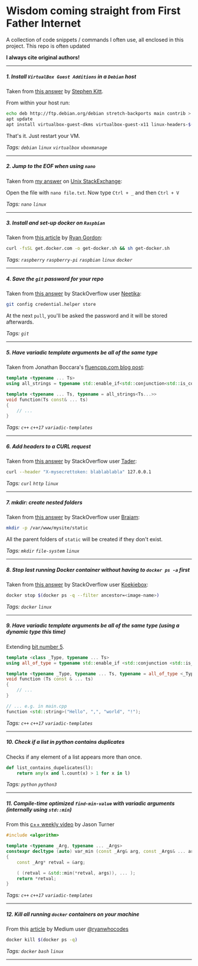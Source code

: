 # Wisdom coming straight from First Father Internet

A collection of code snippets / commands I often use, all enclosed in this project. This repo is often updated 

**I always cite original authors!**

----

##### 1. Install `VirtualBox Guest Additions` in a `Debian` host

Taken from [this answer](https://unix.stackexchange.com/a/286937/273498) by [Stephen Kitt](https://unix.stackexchange.com/users/86440/stephen-kitt).

From within your host run:

```bash
echo deb http://ftp.debian.org/debian stretch-backports main contrib > /etc/apt/sources.list.d/stretch-backports.list
apt update
apt install virtualbox-guest-dkms virtualbox-guest-x11 linux-headers-$(uname -r)
```

That's it. Just restart your VM. 

*Tags: `debian` `linux` `virtualbox` `vboxmanage`*

----
    
##### 2. Jump to the EOF when using `nano`

Taken from [my answer](https://unix.stackexchange.com/a/420892/273498) on [Unix StackExchange](https://unix.stackexchange.com/users/273498/marko-pacak):

Open the file with `nano file.txt`.
Now type `Ctrl + _` and then `Ctrl + V`


*Tags: `nano` `linux`*

----

##### 3. Install and set-up docker on `Raspbian`

Taken from [this article](https://medium.freecodecamp.org/the-easy-way-to-set-up-docker-on-a-raspberry-pi-7d24ced073ef) by [Ryan Gordon](https://medium.freecodecamp.org/@ryangordon210):

```bash
curl -fsSL get.docker.com -o get-docker.sh && sh get-docker.sh
```

*Tags: `raspberry` `raspberry-pi` `raspbian` `linux` `docker`*

----

##### 4. Save the `git` password for your repo

Taken from [this answer](https://stackoverflow.com/a/35942890/8524301) by StackOverflow user [Neetika](https://stackoverflow.com/users/5574889/neetika):

```bash
git config credential.helper store
```

At the next `pull`, you'll be asked the password and it will be stored afterwards.

*Tags: `git`*

----

##### 5. Have variadic template arguments be all of the same type

Taken from Jonathan Boccara's [fluencpp.com blog post](https://www.fluentcpp.com/2019/01/25/variadic-number-function-parameters-type/):

```c++
template <typename ... Ts>
using all_strings = typename std::enable_if<std::conjunction<std::is_convertible<Ts, std::string>...>::value>::type;

template <typename ... Ts, typename = all_strings<Ts...>>
void function(Ts const& ... ts)
{
    // ...
}

```
*Tags: `c++` `c++17` `variadic-templates`*

----

##### 6. Add headers to a CURL request

Taken from [this answer](https://stackoverflow.com/a/356714/8524301) by StackOverflow user [Tader](https://stackoverflow.com/users/30700/tader):

```bash
curl --header "X-mysecrettoken: blablablabla" 127.0.0.1
```
*Tags: `curl` `http` `linux`*

----

##### 7. mkdir: create nested folders

Taken from [this answer](https://unix.stackexchange.com/a/84192/273498) by StackOverflow user [Braiam](https://unix.stackexchange.com/users/41104/braiam):

```bash
mkdir -p /var/www/mysite/static
```

All the parent folders of `static` will be created if they don't exist.

*Tags: `mkdir` `file-system` `linux`*

----

##### 8. Stop last running Docker container without having to `docker ps -a` first

Taken from [this answer](https://stackoverflow.com/a/34899613/8524301) by StackOverflow user [Koekiebox](https://stackoverflow.com/users/158288/koekiebox):

```bash
docker stop $(docker ps -q --filter ancestor=<image-name>)
```


*Tags: `docker` `linux`*

----

##### 9. Have variadic template arguments be all of the same type (using a dynamic type this time)

Extending [bit number 5](https://github.com/markopacak/bits-and-pieces/blob/master/README.md#L65). 

```c++
template <class _Type, typename ... Ts>
using all_of_type = typename std::enable_if <std::conjunction <std::is_convertible <Ts, _Type> ...>::value>::type;

template <typename _Type, typename ... Ts, typename = all_of_type <_Type, Ts ...>>
void function (Ts const & ... ts)
{
	// ...
}

// ... e.g. in main.cpp
function <std::string>("Hello", ",", "world", "!");	


```
*Tags: `c++` `c++17` `variadic-templates`*

----


##### 10. Check if a list in python contains duplicates

Checks if any element of a list appears more than once.

```python
def list_contains_dupelicates(l):
    return any(x and l.count(x) > 1 for x in l)
```


*Tags: `python` `python3`*

----

##### 11. Compile-time optimized `find-min-value` with variadic arguments (internally using `std::min`)

From this [c++ weekly video](https://www.youtube.com/watch?v=z_fnMdzfWAQ) by Jason Turner 

```c++
#include <algorithm>

template <typename _Arg, typename ... _Args>
constexpr decltype (auto) var_min (const _Arg& arg, const _Args& ... args)
{
    const _Arg* retval = &arg;

    ( (retval = &std::min(*retval, args)), ... );
    return *retval;
}
```


*Tags: `c++` `c++17` `variadic-templates`*

----

##### 12. Kill all running `docker` containers on your machine

From this [article](https://medium.com/the-code-review/top-10-docker-commands-you-cant-live-without-54fb6377f481) by Medium user [@ryanwhocodes](https://medium.com/@ryanwhocodes) 

```bash
docker kill $(docker ps -q)
```

*Tags: `docker` `bash` `linux`*

----
